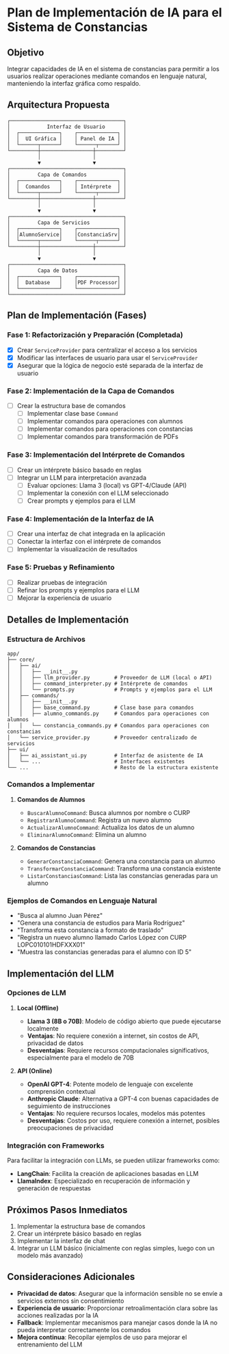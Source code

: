 # Plan de Implementación de IA para el Sistema de Constancias

## Objetivo

Integrar capacidades de IA en el sistema de constancias para permitir a los usuarios realizar operaciones mediante comandos en lenguaje natural, manteniendo la interfaz gráfica como respaldo.

## Arquitectura Propuesta

```
┌─────────────────────────────────────┐
│            Interfaz de Usuario      │
│  ┌─────────────┐    ┌─────────────┐ │
│  │  UI Gráfica │    │ Panel de IA │ │
│  └──────┬──────┘    └──────┬──────┘ │
└─────────┼─────────────────┼─────────┘
          │                 │
          ▼                 ▼
┌─────────────────────────────────────┐
│         Capa de Comandos            │
│  ┌─────────────┐    ┌─────────────┐ │
│  │  Comandos   │    │ Intérprete  │ │
│  └──────┬──────┘    └──────┬──────┘ │
└─────────┼─────────────────┼─────────┘
          │                 │
          ▼                 ▼
┌─────────────────────────────────────┐
│         Capa de Servicios           │
│  ┌─────────────┐    ┌─────────────┐ │
│  │AlumnoService│    │ConstanciaSrv│ │
│  └──────┬──────┘    └──────┬──────┘ │
└─────────┼─────────────────┼─────────┘
          │                 │
          ▼                 ▼
┌─────────────────────────────────────┐
│         Capa de Datos               │
│  ┌─────────────┐    ┌─────────────┐ │
│  │  Database   │    │PDF Processor│ │
│  └─────────────┘    └─────────────┘ │
└─────────────────────────────────────┘
```

## Plan de Implementación (Fases)

### Fase 1: Refactorización y Preparación (Completada)
- [x] Crear `ServiceProvider` para centralizar el acceso a los servicios
- [x] Modificar las interfaces de usuario para usar el `ServiceProvider`
- [x] Asegurar que la lógica de negocio esté separada de la interfaz de usuario

### Fase 2: Implementación de la Capa de Comandos
- [ ] Crear la estructura base de comandos
  - [ ] Implementar clase base `Command`
  - [ ] Implementar comandos para operaciones con alumnos
  - [ ] Implementar comandos para operaciones con constancias
  - [ ] Implementar comandos para transformación de PDFs

### Fase 3: Implementación del Intérprete de Comandos
- [ ] Crear un intérprete básico basado en reglas
- [ ] Integrar un LLM para interpretación avanzada
  - [ ] Evaluar opciones: Llama 3 (local) vs GPT-4/Claude (API)
  - [ ] Implementar la conexión con el LLM seleccionado
  - [ ] Crear prompts y ejemplos para el LLM

### Fase 4: Implementación de la Interfaz de IA
- [ ] Crear una interfaz de chat integrada en la aplicación
- [ ] Conectar la interfaz con el intérprete de comandos
- [ ] Implementar la visualización de resultados

### Fase 5: Pruebas y Refinamiento
- [ ] Realizar pruebas de integración
- [ ] Refinar los prompts y ejemplos para el LLM
- [ ] Mejorar la experiencia de usuario

## Detalles de Implementación

### Estructura de Archivos

```
app/
├── core/
│   ├── ai/
│   │   ├── __init__.py
│   │   ├── llm_provider.py        # Proveedor de LLM (local o API)
│   │   ├── command_interpreter.py # Intérprete de comandos
│   │   └── prompts.py             # Prompts y ejemplos para el LLM
│   ├── commands/
│   │   ├── __init__.py
│   │   ├── base_command.py        # Clase base para comandos
│   │   ├── alumno_commands.py     # Comandos para operaciones con alumnos
│   │   └── constancia_commands.py # Comandos para operaciones con constancias
│   └── service_provider.py        # Proveedor centralizado de servicios
├── ui/
│   ├── ai_assistant_ui.py         # Interfaz de asistente de IA
│   └── ...                        # Interfaces existentes
└── ...                            # Resto de la estructura existente
```

### Comandos a Implementar

1. **Comandos de Alumnos**
   - `BuscarAlumnoCommand`: Busca alumnos por nombre o CURP
   - `RegistrarAlumnoCommand`: Registra un nuevo alumno
   - `ActualizarAlumnoCommand`: Actualiza los datos de un alumno
   - `EliminarAlumnoCommand`: Elimina un alumno

2. **Comandos de Constancias**
   - `GenerarConstanciaCommand`: Genera una constancia para un alumno
   - `TransformarConstanciaCommand`: Transforma una constancia existente
   - `ListarConstanciasCommand`: Lista las constancias generadas para un alumno

### Ejemplos de Comandos en Lenguaje Natural

- "Busca al alumno Juan Pérez"
- "Genera una constancia de estudios para María Rodríguez"
- "Transforma esta constancia a formato de traslado"
- "Registra un nuevo alumno llamado Carlos López con CURP LOPC010101HDFXXX01"
- "Muestra las constancias generadas para el alumno con ID 5"

## Implementación del LLM

### Opciones de LLM

1. **Local (Offline)**
   - **Llama 3 (8B o 70B)**: Modelo de código abierto que puede ejecutarse localmente
   - **Ventajas**: No requiere conexión a internet, sin costos de API, privacidad de datos
   - **Desventajas**: Requiere recursos computacionales significativos, especialmente para el modelo de 70B

2. **API (Online)**
   - **OpenAI GPT-4**: Potente modelo de lenguaje con excelente comprensión contextual
   - **Anthropic Claude**: Alternativa a GPT-4 con buenas capacidades de seguimiento de instrucciones
   - **Ventajas**: No requiere recursos locales, modelos más potentes
   - **Desventajas**: Costos por uso, requiere conexión a internet, posibles preocupaciones de privacidad

### Integración con Frameworks

Para facilitar la integración con LLMs, se pueden utilizar frameworks como:
- **LangChain**: Facilita la creación de aplicaciones basadas en LLM
- **LlamaIndex**: Especializado en recuperación de información y generación de respuestas

## Próximos Pasos Inmediatos

1. Implementar la estructura base de comandos
2. Crear un intérprete básico basado en reglas
3. Implementar la interfaz de chat
4. Integrar un LLM básico (inicialmente con reglas simples, luego con un modelo más avanzado)

## Consideraciones Adicionales

- **Privacidad de datos**: Asegurar que la información sensible no se envíe a servicios externos sin consentimiento
- **Experiencia de usuario**: Proporcionar retroalimentación clara sobre las acciones realizadas por la IA
- **Fallback**: Implementar mecanismos para manejar casos donde la IA no pueda interpretar correctamente los comandos
- **Mejora continua**: Recopilar ejemplos de uso para mejorar el entrenamiento del LLM

